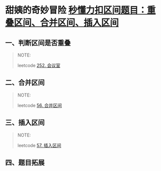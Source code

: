 # **甜姨的奇妙冒险** [秒懂力扣区间题目：重叠区间、合并区间、插入区间](https://mp.weixin.qq.com/s/ioUlNa4ZToCrun3qb4y4Ow)

## 一、判断区间是否重叠

> NOTE:
>
> leetcode [252. 会议室](https://leetcode-cn.com/problems/meeting-rooms/)





## 二、合并区间

> NOTE:
>
> leetcode [56. 合并区间](https://leetcode-cn.com/problems/merge-intervals/)
>
> 



## 三、插入区间

> NOTE:
>
> leetcode [57. 插入区间](https://leetcode-cn.com/problems/insert-interval/)
>
> 



## 四、题目拓展

